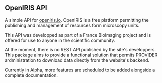 ## OpenIRIS API

A simple API for [openiris.io](openiris.io). OpenIRIS is a free platform permitting the publishing and management of resources form microscopy units.

This API was developped as part of a France BioImaging project and is offered for use to anyone in the scientific community.

At the moment, there is no REST API published by the site's developpers. This package aims to provide a functional solution that permits PROVIDER ardministration to download data directly from the website's backend.

Currently in Alpha, more features are scheduled to be added alongside a complete documentation.
